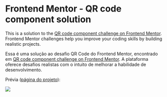 # Frontend Mentor - QR code component solution

This is a solution to the [QR code component challenge on Frontend Mentor](https://www.frontendmentor.io/challenges/qr-code-component-iux_sIO_H). Frontend Mentor challenges help you improve your coding skills by building realistic projects. 

Essa é uma solução ao desafio QR Code do Frontend Mentor, encontrado em [QR code component challenge on Frontend Mentor](https://www.frontendmentor.io/challenges/qr-code-component-iux_sIO_H). A plataforma oferece desafios realistas com o intuito de melhorar a habilidade de desenvolvimento.

Prévia ([página do projeto](https://mhenrique94.github.io/D5_QRcode-frontendmentor/)):

<img src="https://res.cloudinary.com/dz209s6jk/image/upload/q_auto:good,w_900/Challenges/cybxdhr4wewlscvco9dd.jpg"/>


